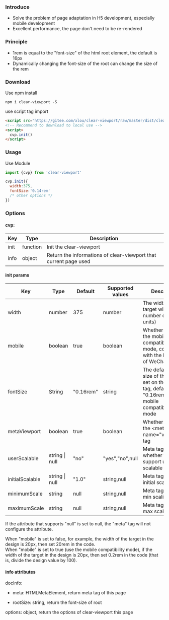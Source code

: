 ### Introduce
* Solve the problem of page adaptation in H5 development, especially mobile development
* Excellent performance, the page don't need to be re-rendered

### Principle
* 1rem is equal to the "font-size" of the html root element, the default is 16px
* Dynamically changing the font-size of the root can change the size of the rem

### Download

Use npm install

```shell
npm i clear-viewport -S
```

use script tag import

```html
<script src="https://gitee.com/xlou/clear-viewport/raw/master/dist/clear-viewport.min.js"></script>
<!-- Recommend to download to local use -->
<script>
  cvp.init()
</script>
```

### Usage

Use Module

```javascript
import {cvp} from 'clear-viewport'

cvp.init({
  width:375,
  fontSize:'0.14rem'
  /* other options */
})
```

### Options

#### cvp:

|Key|Type|Description|
|----|----|----|
|init|function|Init the clear-viewport|
|info|object|Return the informations of clear-viewport that current page used|

#### init params

|Key|Type|Default|Supported values|Description|
|----|----|----|----|----|
|width|number|375|number|The width of the target window (the number of window units)|
|mobile|boolean|true|boolean|Whether to open the mobile compatibility mode, compatible with the browsers of WeChat and QQ|
|fontSize|String|"0.16rem"|string|The default font-size of the page, set on the body tag, defaults to "0.16rem" in mobile compatibility mode|
|metaViewport|boolean|true|boolean|Whether to use the \<meta name="viewport"> tag|
|userScalable|string \| null|"no"|"yes","no",null|Meta tag related, whether to support user scalable|
|initialScalable|string \| null|"1.0"|string,null|Meta tag related, initial scaling value|
|minimumScale|string|null|string,null|Meta tag related, min scaling value|
|maximumScale|string|null|string,null|Meta tag related, max scaling value|

If the attribute that supports "null" is set to null, the "meta" tag will not configure the attribute.

When "mobile" is set to false, for example, the width of the target in the design is 20px, then set 20rem in the code.  
When "mobile" is set to true (use the mobile compatibility mode), if the width of the target in the design is 20px, then set 0.2rem in the code (that is, divide the design value by 100).

#### info attributes

docInfo:

* meta: HTMLMetaElement, return meta tag of this page

* rootSize: string, return the font-size of root

options: object, return the options of clear-viewport this page
